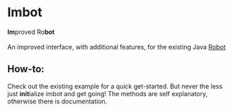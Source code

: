 # Imbot
<b>Im</b>proved Ro<b>bot</b> <br> <br>
An improved interface, with additional features, for the existing Java [Robot](https://docs.oracle.com/javase/7/docs/api/java/awt/Robot.html)

## How-to:
Check out the existing example for a quick get-started. But never the less just <b>init</b>ialize imbot and get going! The methods are self explanatory, otherwise there is documentation.
